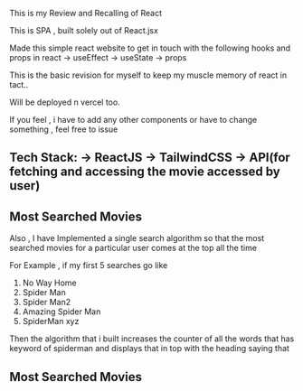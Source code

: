 This is my Review and Recalling of React 


This is SPA , built solely out of React.jsx

Made this simple react website to get in touch with the following hooks and props in react
  -> useEffect
  -> useState
  -> props

This is the basic revision for myself to keep my muscle memory of react in tact..

Will be deployed n vercel too.

If you feel , i have to add any other components or have to change something , feel free to issue

Tech Stack:
  -> ReactJS
  -> TailwindCSS
  -> API(for fetching and accessing the movie accessed by user)
  -

## Most Searched Movies
Also , I have Implemented a single search algorithm so that the most searched movies for a particular user comes at the top all the time

For Example , if my first 5 searches go like
  1) No Way Home
  2) Spider Man
  3) Spider Man2
  4) Amazing Spider Man
  5) SpiderMan xyz

Then the algorithm that i built increases the counter of all the words that has keyword of spiderman and displays that in top with the heading saying that 
## Most Searched Movies



